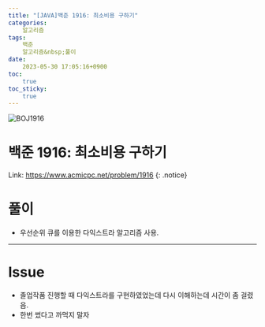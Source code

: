 ```yaml
---
title: "[JAVA]백준 1916: 최소비용 구하기"
categories:
    알고리즘
tags:
    백준
    알고리즘&nbsp;풀이
date:
    2023-05-30 17:05:16+0900
toc:
    true
toc_sticky:
    true
---
```

![BOJ1916](https://github.com/cuzzzu1318/Algorithm/assets/77597885/a24ac40e-8829-44ac-a721-33a0dfb38588)



# 백준 1916: 최소비용 구하기
Link: <https://www.acmicpc.net/problem/1916>
{: .notice}


# 풀이
* 우선순위 큐를 이용한 다익스트라 알고리즘 사용.

<script src="https://gist.github.com/cuzzzu1318/257b459d7cf47b9d8eb85b0f9e6eed0e.js"></script>
***

# Issue

* 졸업작품 진행할 때 다익스트라를 구현하였었는데 다시 이해하는데 시간이 좀 걸렸음.
* 한번 썼다고 까먹지 말자